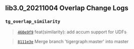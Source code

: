 
## lib3.0_20211004 Overlap Change Logs

### `tg_overlap_similarity`

> [`460e9f9`](https://github.com/tigergraph/gsql-graph-algorithms/commit/460e9f9373192cdcfe720b6f4a4db4d2e3964830) feat(similarity): add accum support for UDFs

> [`8111e3e`](https://github.com/tigergraph/gsql-graph-algorithms/commit/8111e3ec8ed946ef9f23a3d62efda53ea1b48e4d) Merge branch 'tigergraph:master' into master
